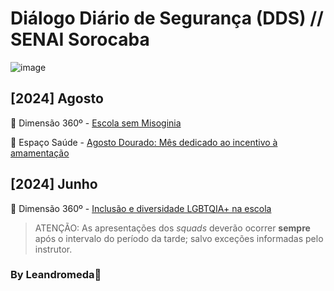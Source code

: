 # Diálogo Diário de Segurança (DDS) // SENAI Sorocaba

![image](https://github.com/user-attachments/assets/d3a114d2-f931-4605-8558-2176113d568a)

## [2024] Agosto

🔗 Dimensão 360º - [Escola sem Misoginia](https://we.tl/t-pB0nLmVB4N)

🔗 Espaço Saúde - [Agosto Dourado: Mês dedicado ao incentivo à amamentação](https://github.com/user-attachments/assets/d3cc1b3c-7605-42a7-8814-5f9c5587aad5)

## [2024] Junho

🔗 Dimensão 360º - [Inclusão e diversidade LGBTQIA+ na escola](https://github.com/user-attachments/files/16760634/06-Campanha-mensal-Dimensao-360--JUNHO--Diversidade-na-escola---APRESENTACOES.pdf)

> ATENÇÃO: As apresentações dos _squads_ deverão ocorrer **sempre** após o intervalo do período da tarde; salvo exceções informadas pelo instrutor.

### By Leandromeda🌹
